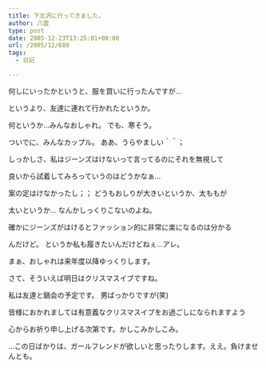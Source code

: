 ```yaml
---
title: 下北沢に行ってきました。
author: 八雲
type: post
date: 2005-12-23T13:25:01+00:00
url: /2005/12/689
tags:
  - 日記

---
```

何しにいったかというと、服を買いに行ったんですが…
  
というより、友達に連れて行かれたというか。
  
何というか…みんなおしゃれ。 でも、寒そう。
  
ついでに、みんなカップル。 ああ、うらやましい＾＾；

しっかしさ、私はジーンズはけないって言ってるのにそれを無視して
  
良いから試着してみろっていうのはどうかなぁ…
  
案の定はけなかったし；； どうもおしりが大きいというか、太ももが
  
太いというか… なんかしっくりこないのよね。
  
確かにジーンズがはけるとファッション的に非常に楽になるのは分かる
  
んだけど。 というか私も履きたいんだけどねぇ…アレ。
  
まぁ、おしゃれは来年度以降ゆっくりします。

さて、そういえば明日はクリスマスイブですね。
  
私は友達と鍋会の予定です。 男ばっかりですが(笑)
  
皆様におかれましては有意義なクリスマスイブをお過ごしになられますよう
  
心からお祈り申し上げる次第です。かしこみかしこみ。

…この日ばかりは、ガールフレンドが欲しいと思ったりします。ええ。負けませんとも。

